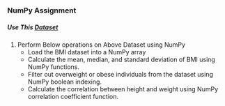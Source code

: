 ### NumPy Assignment

##### Use This [Dataset](https://www.kaggle.com/datasets/yersever/500-person-gender-height-weight-bodymassindex)

1. Perform Below operations on Above Dataset using NumPy
    - Load the BMI dataset into a NumPy array
    - Calculate the mean, median, and standard deviation of BMI using NumPy functions.
    - Filter out overweight or obese individuals from the dataset using NumPy boolean indexing.
    - Calculate the correlation between height and weight using NumPy correlation coefficient function.

